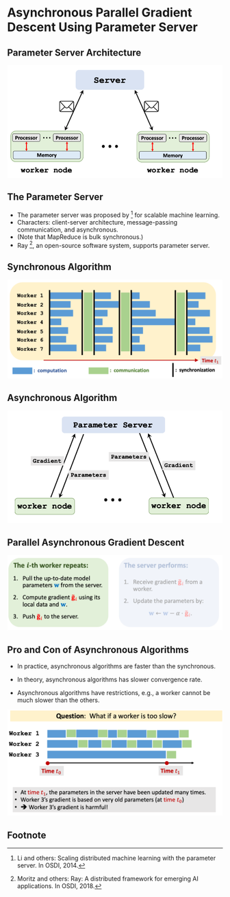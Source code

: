 # Asynchronous Parallel Gradient Descent Using Parameter Server

## Parameter Server Architecture

![parallel_computing_client_server](../../assets/parallel_computing_client_server.png)

## The Parameter Server

- The parameter server was proposed by [^1] for scalable machine learning.
- Characters: client-server architecture, message-passing communication, and asynchronous.
- (Note that MapReduce is bulk synchronous.)
- Ray [^2], an open-source software system, supports parameter server.

## Synchronous Algorithm

![parallel_synchronous_algorithm_1](../../assets/parallel_synchronous_algorithm_1.png)

## Asynchronous Algorithm

![parameter_server_architecture_1](../../assets/parameter_server_architecture_1.png)

## Parallel Asynchronous Gradient Descent

![parallel_asynchronous_gradient_descent_1](../../assets/parallel_asynchronous_gradient_descent_1.png)

## Pro and Con of Asynchronous Algorithms

- In practice, asynchronous algorithms are faster than the synchronous.

- In theory, asynchronous algorithms has slower convergence rate.

- Asynchronous algorithms have restrictions, e.g., a worker cannot be much slower than the others.

![Pro_and_Con_of_Asynchronous_Algorithms](../../assets/Pro_and_Con_of_Asynchronous_Algorithms.png)

## Footnote

[^1]: Li and others: Scaling distributed machine learning with the parameter server. In OSDI, 2014.
[^2]: Moritz and others: Ray: A distributed framework for emerging AI applications. In OSDI, 2018.
